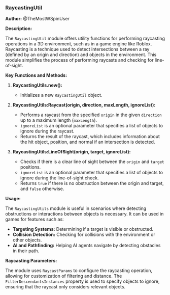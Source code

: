 ### RaycastingUtil

**Author:** @TheMostWSpinUser

**Description:**

The `RaycastingUtil` module offers utility functions for performing raycasting operations in a 3D environment, such as in a game engine like Roblox. Raycasting is a technique used to detect intersections between a ray (defined by an origin and direction) and objects in the environment. This module simplifies the process of performing raycasts and checking for line-of-sight.

**Key Functions and Methods:**

1. **RaycastingUtils.new():**
   - Initializes a new `RaycastingUtil` object.

2. **RaycastingUtils:Raycast(origin, direction, maxLength, ignoreList):**
   - Performs a raycast from the specified `origin` in the given `direction` up to a maximum length (`maxLength`).
   - `ignoreList` is an optional parameter that specifies a list of objects to ignore during the raycast.
   - Returns the result of the raycast, which includes information about the hit object, position, and normal if an intersection is detected.

3. **RaycastingUtils:LineOfSight(origin, target, ignoreList):**
   - Checks if there is a clear line of sight between the `origin` and `target` positions.
   - `ignoreList` is an optional parameter that specifies a list of objects to ignore during the line-of-sight check.
   - Returns `true` if there is no obstruction between the origin and target, and `false` otherwise.

**Usage:**

The `RaycastingUtils` module is useful in scenarios where detecting obstructions or interactions between objects is necessary. It can be used in games for features such as:

- **Targeting Systems:** Determining if a target is visible or obstructed.
- **Collision Detection:** Checking for collisions with the environment or other objects.
- **AI and Pathfinding:** Helping AI agents navigate by detecting obstacles in their path.

**Raycasting Parameters:**

The module uses `RaycastParams` to configure the raycasting operation, allowing for customization of filtering and distance. The `FilterDescendantsInstances` property is used to specify objects to ignore, ensuring that the raycast only considers relevant objects.